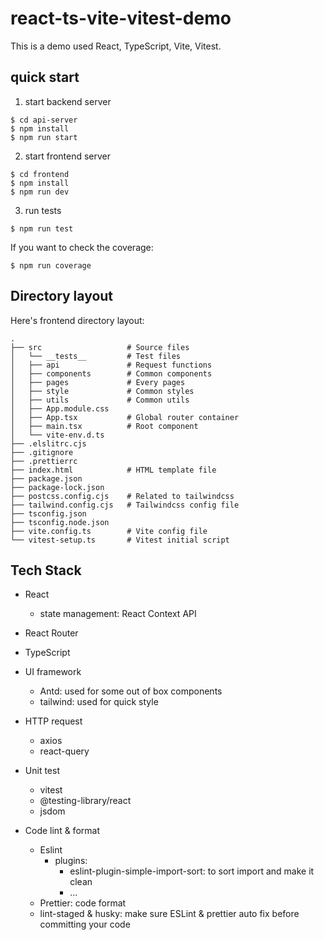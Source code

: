 # react-ts-vite-vitest-demo

This is a demo used React, TypeScript, Vite, Vitest.

## quick start

1. start backend server

```shell
$ cd api-server
$ npm install
$ npm run start
```

2. start frontend server

```shell
$ cd frontend
$ npm install
$ npm run dev
```

3. run tests

```shell
$ npm run test
```

If you want to check the coverage:

```shell
$ npm run coverage
```

## Directory layout

Here's frontend directory layout:

    .
    ├── src                   # Source files
    │   └── __tests__         # Test files
    │   ├── api               # Request functions
    │   ├── components        # Common components
    │   ├── pages             # Every pages
    │   ├── style             # Common styles
    │   ├── utils             # Common utils
    │   ├── App.module.css
    │   ├── App.tsx           # Global router container
    │   ├── main.tsx          # Root component
    │   └── vite-env.d.ts
    ├── .elslitrc.cjs         
    ├── .gitignore                     
    ├── .prettierrc                  
    ├── index.html            # HTML template file
    ├── package.json
    ├── package-lock.json
    ├── postcss.config.cjs    # Related to tailwindcss
    ├── tailwind.config.cjs   # Tailwindcss config file
    ├── tsconfig.json
    ├── tsconfig.node.json
    ├── vite.config.ts        # Vite config file
    └── vitest-setup.ts       # Vitest initial script

## Tech Stack
- React
  - state management: React Context API
- React Router
- TypeScript
- UI framework
  - Antd: used for some out of box components
  - tailwind: used for quick style

- HTTP request
  - axios
  - react-query

- Unit test
  - vitest
  - @testing-library/react
  - jsdom

- Code lint & format
  - Eslint
    - plugins:
      - eslint-plugin-simple-import-sort: to sort import and make it clean
      - ...
  - Prettier: code format
  - lint-staged & husky: make sure ESLint & prettier auto fix before committing your code
